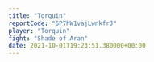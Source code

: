```yaml
---
title: "Torquin"
reportCode: "6P7hW1vajLwnkfrJ"
player: "Torquin"
fight: "Shade of Aran"
date: 2021-10-01T19:23:51.380000+00:00
---
```

